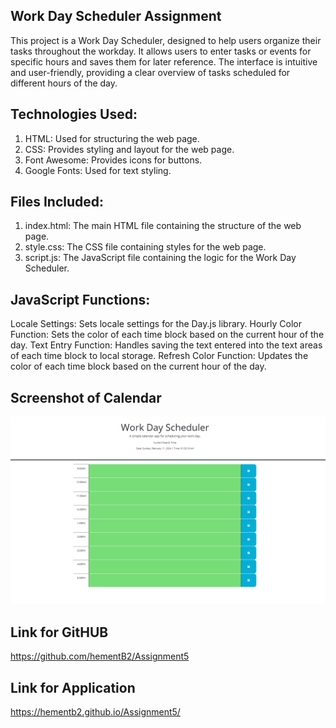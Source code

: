 ## Work Day Scheduler Assignment
This project is a Work Day Scheduler, designed to help users organize their tasks throughout the workday. It allows users to enter tasks or events for specific hours and saves them for later reference. The interface is intuitive and user-friendly, providing a clear overview of tasks scheduled for different hours of the day.

## Technologies Used:
1. HTML: Used for structuring the web page.
2. CSS: Provides styling and layout for the web page.
3. Font Awesome: Provides icons for buttons.
4. Google Fonts: Used for text styling.

## Files Included:
1. index.html: The main HTML file containing the structure of the web page.
2. style.css: The CSS file containing styles for the web page.
3. script.js: The JavaScript file containing the logic for the Work Day Scheduler.

## JavaScript Functions:
Locale Settings: Sets locale settings for the Day.js library.
Hourly Color Function: Sets the color of each time block based on the current hour of the day.
Text Entry Function: Handles saving the text entered into the text areas of each time block to local storage.
Refresh Color Function: Updates the color of each time block based on the current hour of the day.

## Screenshot of Calendar

![alt text](image.png)

## Link for GitHUB
https://github.com/hementB2/Assignment5

## Link for Application
https://hementb2.github.io/Assignment5/


